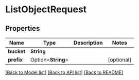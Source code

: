 # ListObjectRequest

## Properties

Name | Type | Description | Notes
------------ | ------------- | ------------- | -------------
**bucket** | **String** |  | 
**prefix** | Option<**String**> |  | [optional]

[[Back to Model list]](../README.md#documentation-for-models) [[Back to API list]](../README.md#documentation-for-api-endpoints) [[Back to README]](../README.md)


